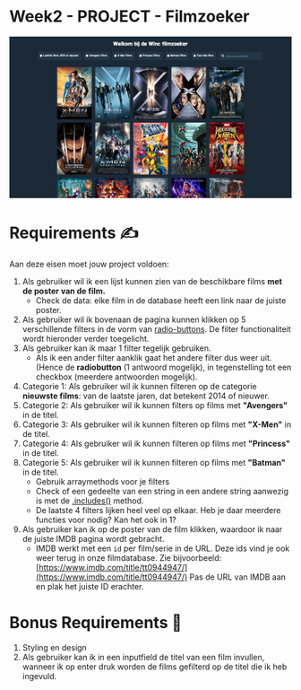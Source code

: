 # Week2 - PROJECT - Filmzoeker

![Filmzoeker](Screenshot.png)

# **Requirements  ✍️**

Aan deze eisen moet jouw project voldoen:

1. Als gebruiker wil ik een lijst kunnen zien van de beschikbare films **met de poster van de film.**
    - Check de data: elke film in de database heeft een link naar de juiste poster.
2. Als gebruiker wil ik bovenaan de pagina kunnen klikken op 5 verschillende filters in de vorm van [radio-buttons](https://www.w3schools.com/jsref/prop_radio_checked.asp). De filter functionaliteit wordt hieronder verder toegelicht.
3. Als gebruiker kan ik maar 1 filter tegelijk gebruiken. 
    - Als ik een ander filter aanklik gaat het andere filter dus weer uit. 
    (Hence de **radiobutton** (1 antwoord mogelijk), in tegenstelling tot een checkbox (meerdere antwoorden mogelijk).
4. Categorie 1: Als gebruiker wil ik kunnen filteren op de categorie **nieuwste films**: van de laatste jaren, dat betekent 2014 of nieuwer.  
5. Categorie 2: Als gebruiker wil ik kunnen filters op films met **"Avengers"** in de titel.  
6. Categorie 3: Als gebruiker wil ik kunnen filteren op films met **"X-Men"** in de titel.
7. Categorie 4: Als gebruiker wil ik kunnen filteren op films met **"Princess"** in de titel. 
8. Categorie 5: Als gebruiker wil ik kunnen filteren op films met **"Batman"** in de titel. 
    - Gebruik arraymethods voor je filters
    - Check of een gedeelte van een string in een andere string aanwezig is met de [.includes()](https://www.w3schools.com/jsref/jsref_includes.asp) method.
    - De laatste 4 filters lijken heel veel op elkaar. Heb je daar meerdere functies voor nodig? Kan het ook in 1?
9. Als gebruiker kan ik op de poster van de film klikken, waardoor ik naar de juiste IMDB pagina wordt gebracht. 
    - IMDB werkt met een `id` per film/serie in de URL. Deze ids vind je ook weer terug in onze filmdatabase. Zie bijvoorbeeld: [https://www.imdb.com/title/tt0944947/](https://www.imdb.com/title/tt0944947/) 
    Pas de URL van IMDB aan en plak het juiste ID erachter.

# **Bonus Requirements  🚀**

1. Styling en design
2. Als gebruiker kan ik in een inputfield de titel van een film invullen, wanneer ik op enter druk worden de films gefilterd op de titel die ik heb ingevuld.

